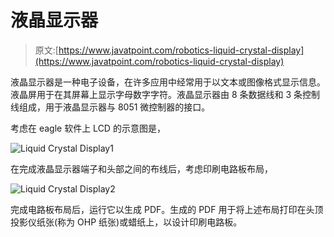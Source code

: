 # 液晶显示器

> 原文:[https://www.javatpoint.com/robotics-liquid-crystal-display](https://www.javatpoint.com/robotics-liquid-crystal-display)

液晶显示器是一种电子设备，在许多应用中经常用于以文本或图像格式显示信息。液晶屏用于在其屏幕上显示字母数字字符。液晶显示器由 8 条数据线和 3 条控制线组成，用于液晶显示器与 8051 微控制器的接口。

考虑在 eagle 软件上 LCD 的示意图是，

![Liquid Crystal Display1](../Images/5651747a177084f32019e4d4d454bd48.png)

在完成液晶显示器端子和头部之间的布线后，考虑印刷电路板布局，

![Liquid Crystal Display2](../Images/a559f30ce307f3f4bd6971df6d23324f.png)

完成电路板布局后，运行它以生成 PDF。生成的 PDF 用于将上述布局打印在头顶投影仪纸张(称为 OHP 纸张)或蜡纸上，以设计印刷电路板。